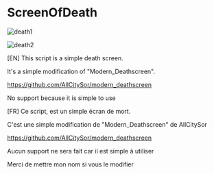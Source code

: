 # ScreenOfDeath
![death1](https://user-images.githubusercontent.com/28712469/49033913-bfd8e180-f1b0-11e8-8df8-40383fd995cf.png)

![death2](https://user-images.githubusercontent.com/28712469/49033930-d121ee00-f1b0-11e8-8361-7c4fec561140.png)

[EN] This script is a simple death screen.

It's a simple modification of "Modern_Deathscreen".


https://github.com/AllCitySor/modern_deathscreen

No support because it is simple to use


[FR] Ce script, est un simple écran de mort. 

C'est une simple modification de "Modern_Deathscreen" de AllCitySor 

https://github.com/AllCitySor/modern_deathscreen

Aucun support ne sera fait car il est simple à utiliser


Merci de mettre mon nom si vous le modifier 
